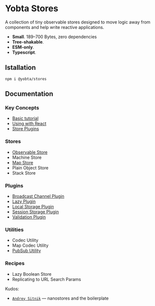 # Yobta Stores

A collection of tiny observable stores designed to move logic away from components and help write reactive applications.

- **Small**. 189–700 Bytes, zero dependencies
- **Tree-shakable**.
- **ESM-only**.
- **Typescript**.

## Istallation

```
npm i @yobta/stores
```

## Documentation

### Key Concepts

- [Basic tutorial](docs/basic-tutorial.md)
- [Using with React](src/adapters/react/index.md)
- [Store Plugins](docs/store-pligins.md)

### Stores

- [Observable Store](docs/yobta-store.md)
- Machine Store
- [Map Store](docs/map-store.md)
- Plain Object Store
- Stack Store

### Plugins

- [Broadcast Channel Plugin](docs/broadcast-channel-plugin.md)
- [Lazy Plugin](docs/lazy-plugin.md)
- [Local Storage Plugin](docs/local-storage-plugin.md)
- [Session Storage Plugin](docs/session-storage-plugin.md)
- [Validation Plugin](docs/validation-plugin.md)

### Utilities

- Codec Utility
- Map Codec Utility
- [PubSub Utility](docs/pub-sub-utility.md)

### Recipes

- Lazy Boolean Store
- Replicating to URL Search Params

Kudos:

- [`Andrey Sitnik`] — nanostores and the boilerplate

[`andrey sitnik`]: https://sitnik.ru
